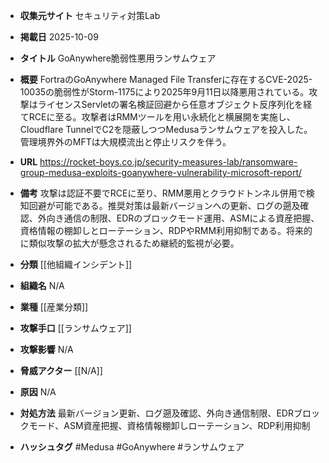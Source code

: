- **収集元サイト**
セキュリティ対策Lab

- **掲載日**
2025-10-09

- **タイトル**
GoAnywhere脆弱性悪用ランサムウェア

- **概要**
FortraのGoAnywhere Managed File Transferに存在するCVE-2025-10035の脆弱性がStorm-1175により2025年9月11日以降悪用されている。攻撃はライセンスServletの署名検証回避から任意オブジェクト反序列化を経てRCEに至る。攻撃者はRMMツールを用い永続化と横展開を実施し、Cloudflare TunnelでC2を隠蔽しつつMedusaランサムウェアを投入した。管理境界外のMFTは大規模流出と停止リスクを伴う。

- **URL**
https://rocket-boys.co.jp/security-measures-lab/ransomware-group-medusa-exploits-goanywhere-vulnerability-microsoft-report/

- **備考**
攻撃は認証不要でRCEに至り、RMM悪用とクラウドトンネル併用で検知回避が可能である。推奨対策は最新バージョンへの更新、ログの遡及確認、外向き通信の制限、EDRのブロックモード運用、ASMによる資産把握、資格情報の棚卸しとローテーション、RDPやRMM利用抑制である。将来的に類似攻撃の拡大が懸念されるため継続的監視が必要。

- **分類**
[[他組織インシデント]]

- **組織名**
N/A

- **業種**
[[産業分類]]

- **攻撃手口**
[[ランサムウェア]]

- **攻撃影響**
N/A

- **脅威アクター**
[[N/A]]

- **原因**
N/A

- **対処方法**
最新バージョン更新、ログ遡及確認、外向き通信制限、EDRブロックモード、ASM資産把握、資格情報棚卸しローテーション、RDP利用抑制

- **ハッシュタグ**
#Medusa #GoAnywhere #ランサムウェア

